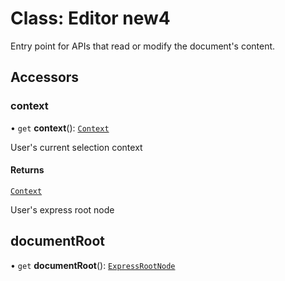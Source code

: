 # Class: Editor new4

Entry point for APIs that read or modify the document's content.

## Accessors

### context

• `get` **context**(): [`Context`](context.md)

User's current selection context

#### Returns

[`Context`](context.md)

<HorizontalLine slots="none" />

User's express root node

## documentRoot

• `get` **documentRoot**(): [`ExpressRootNode`](express-root-node.md)
